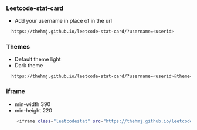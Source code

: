 ### Leetcode-stat-card
- Add your username in place of <userid> in the url
```bash
  https://thehmj.github.io/leetcode-stat-card/?username=<userid>
```

### Themes 
- Default theme light
- Dark theme
```bash
  https://thehmj.github.io/leetcode-stat-card/?username=<userid>&theme=dark
```
### iframe 
- min-width 390
- min-height 220
```bash
    <iframe class="leetcodestat" src="https://thehmj.github.io/leetcode-stat-card/?username=<userid>&theme=dark" width="390" height="220" frameborder="0"></iframe>
```
